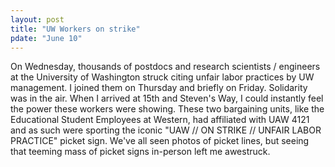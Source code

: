 ```yaml
---
layout: post
title: "UW Workers on strike"
pdate: "June 10"
---
```


On Wednesday, thousands of postdocs and research scientists / engineers at the University of Washington struck citing unfair labor practices by UW management. I joined them on Thursday and briefly on Friday. Solidarity was in the air. When I arrived at 15th and Steven's Way, I could instantly feel the power these workers were showing.
These two bargaining units, like the Educational Student Employees at Western, had affiliated with UAW 4121 and as such were sporting the iconic "UAW // ON STRIKE // UNFAIR LABOR PRACTICE" picket sign. We've all seen photos of picket lines, but seeing that teeming mass of picket signs in-person left me awestruck.